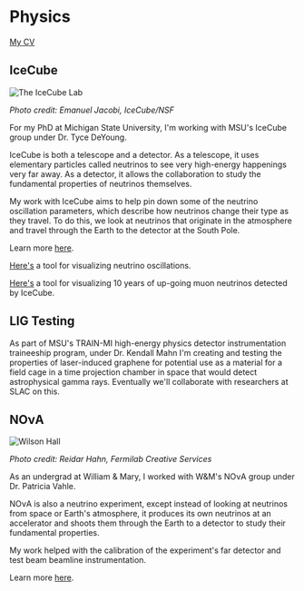 # Physics

[My CV](https://drive.google.com/file/d/1GmbQdrn2zHFgOwxM8j917eYY3sZRiQ26/view?usp=share_link)

## IceCube

![The IceCube Lab](https://icecube.wisc.edu/wp-content/uploads/galleries/Landscapes/gal_Landscapes_icl_moonlight_RGB.jpg)

*Photo credit: Emanuel Jacobi, IceCube/NSF*

For my PhD at Michigan State University, I'm working with MSU's IceCube group under Dr. Tyce DeYoung.

IceCube is both a telescope and a detector. As a telescope, it uses elementary particles called neutrinos to see very high-energy happenings very far away. As a detector, it allows the collaboration to study the fundamental properties of neutrinos themselves.

My work with IceCube aims to help pin down some of the neutrino oscillation parameters, which describe how neutrinos change their type as they travel. To do this, we look at neutrinos that originate in the atmosphere and travel through the Earth to the detector at the South Pole.

Learn more [here](https://icecube.wisc.edu/science/icecube/).

[Here's](https://philippeller.github.io/osc.html) a tool for visualizing neutrino oscillations.

[Here's](https://user-web.icecube.wisc.edu/~lulu/globe_AR/webcity/ngc1068/) a tool for visualizing 10 years of up-going muon neutrinos detected by IceCube.

## LIG Testing

As part of MSU's TRAIN-MI high-energy physics detector instrumentation traineeship program, under Dr. Kendall Mahn I'm creating and testing the properties of laser-induced graphene for potential use as a material for a field cage in a time projection chamber in space that would detect astrophysical gamma rays. Eventually we'll collaborate with researchers at SLAC on this.

## NOνA

![Wilson Hall](https://mod.fnal.gov/mod/stillphotos/2013/0100/13-0146-02D.jpg)

*Photo credit: Reidar Hahn, Fermilab Creative Services*

As an undergrad at William & Mary, I worked with W&M's NOνA group under Dr. Patricia Vahle.

NOνA is also a neutrino experiment, except instead of looking at neutrinos from space or Earth's atmosphere, it produces its own neutrinos at an accelerator and shoots them through the Earth to a detector to study their fundamental properties.

My work helped with the calibration of the experiment's far detector and test beam beamline instrumentation.

Learn more [here](https://novaexperiment.fnal.gov/how-does-nova-work/).
